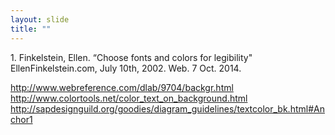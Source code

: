 ```yaml
---
layout: slide
title: ""
---
```


<section data-background-image="assets/images/Slide49.png" data-background-size="90%" data-background-position="center"></section>

<section markdown="1">  
1. Finkelstein, Ellen. “Choose fonts and colors for legibility" EllenFinkelstein.com, July 10th, 2002. Web. 7 Oct. 2014.  
  
http://www.webreference.com/dlab/9704/backgr.html  
http://www.colortools.net/color_text_on_background.html  
http://sapdesignguild.org/goodies/diagram_guidelines/textcolor_bk.html#Anchor1  
</section>
